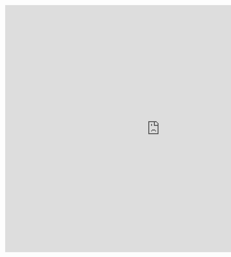 
<embed src="https://drive.google.com/file/d/1PAvDfMRERImOBoH-00EgHhBdd-seZj3g/preview" width="1000px" height="800px" />

